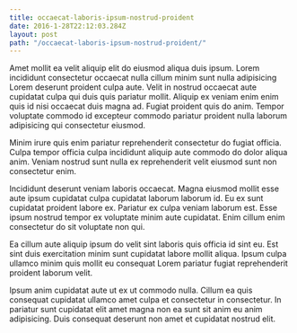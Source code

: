 ```yaml
---
title: occaecat-laboris-ipsum-nostrud-proident
date: 2016-1-28T22:12:03.284Z
layout: post
path: "/occaecat-laboris-ipsum-nostrud-proident/"
---
```


Amet mollit ea velit aliquip elit do eiusmod aliqua duis ipsum. Lorem incididunt consectetur occaecat nulla cillum minim sunt nulla adipisicing Lorem deserunt proident culpa aute. Velit in nostrud occaecat aute cupidatat culpa qui duis quis pariatur mollit. Aliquip ex veniam enim enim quis id nisi occaecat duis magna ad. Fugiat proident quis do anim. Tempor voluptate commodo id excepteur commodo pariatur proident nulla laborum adipisicing qui consectetur eiusmod.

Minim irure quis enim pariatur reprehenderit consectetur do fugiat officia. Culpa tempor officia culpa incididunt aliquip aute commodo do dolor aliqua anim. Veniam nostrud sunt nulla ex reprehenderit velit eiusmod sunt non consectetur enim.

Incididunt deserunt veniam laboris occaecat. Magna eiusmod mollit esse aute ipsum cupidatat culpa cupidatat laborum laborum id. Eu ex sunt cupidatat proident labore ex. Pariatur ex culpa veniam laborum est. Esse ipsum nostrud tempor ex voluptate minim aute cupidatat. Enim cillum enim consectetur do sit voluptate non qui.

Ea cillum aute aliquip ipsum do velit sint laboris quis officia id sint eu. Est sint duis exercitation minim sunt cupidatat labore mollit aliqua. Ipsum culpa ullamco minim quis mollit eu consequat Lorem pariatur fugiat reprehenderit proident laborum velit.

Ipsum anim cupidatat aute ut ex ut commodo nulla. Cillum ea quis consequat cupidatat ullamco amet culpa et consectetur in consectetur. In pariatur sunt cupidatat elit amet magna non ea sunt sit anim eu anim adipisicing. Duis consequat deserunt non amet et cupidatat nostrud elit.